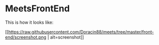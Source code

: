 # MeetsFrontEnd

This is how it looks like:

[[https://raw.githubusercontent.com/Doracin88/meets/tree/master/front-end/screenshot.png | alt=screenshot]]
